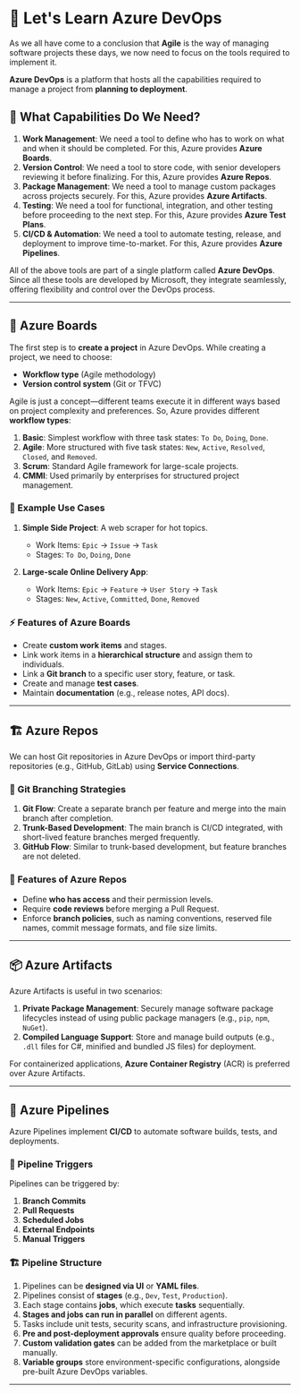 # 🚀 Let's Learn Azure DevOps

As we all have come to a conclusion that **Agile** is the way of managing software projects these days, we now need to focus on the tools required to implement it.

**Azure DevOps** is a platform that hosts all the capabilities required to manage a project from **planning to deployment**.

## 🔹 What Capabilities Do We Need?
1. **Work Management**: We need a tool to define who has to work on what and when it should be completed. For this, Azure provides **Azure Boards**.
2. **Version Control**: We need a tool to store code, with senior developers reviewing it before finalizing. For this, Azure provides **Azure Repos**.
3. **Package Management**: We need a tool to manage custom packages across projects securely. For this, Azure provides **Azure Artifacts**.
4. **Testing**: We need a tool for functional, integration, and other testing before proceeding to the next step. For this, Azure provides **Azure Test Plans**.
5. **CI/CD & Automation**: We need a tool to automate testing, release, and deployment to improve time-to-market. For this, Azure provides **Azure Pipelines**.

All of the above tools are part of a single platform called **Azure DevOps**. Since all these tools are developed by Microsoft, they integrate seamlessly, offering flexibility and control over the DevOps process.

---

## 📌 Azure Boards

The first step is to **create a project** in Azure DevOps. While creating a project, we need to choose:
- **Workflow type** (Agile methodology)
- **Version control system** (Git or TFVC)

Agile is just a concept—different teams execute it in different ways based on project complexity and preferences. So, Azure provides different **workflow types**:

1. **Basic**: Simplest workflow with three task states: `To Do`, `Doing`, `Done`.
2. **Agile**: More structured with five task states: `New`, `Active`, `Resolved`, `Closed`, and `Removed`.
3. **Scrum**: Standard Agile framework for large-scale projects.
4. **CMMI**: Used primarily by enterprises for structured project management.

### 🎯 Example Use Cases
1. **Simple Side Project**: A web scraper for hot topics.
   - Work Items: `Epic` → `Issue` → `Task`
   - Stages: `To Do`, `Doing`, `Done`

2. **Large-scale Online Delivery App**:
   - Work Items: `Epic` → `Feature` → `User Story` → `Task`
   - Stages: `New`, `Active`, `Committed`, `Done`, `Removed`

### ⚡ Features of Azure Boards
- Create **custom work items** and stages.
- Link work items in a **hierarchical structure** and assign them to individuals.
- Link a **Git branch** to a specific user story, feature, or task.
- Create and manage **test cases**.
- Maintain **documentation** (e.g., release notes, API docs).

---

## 🏗️ Azure Repos

We can host Git repositories in Azure DevOps or import third-party repositories (e.g., GitHub, GitLab) using **Service Connections**.

### 🔄 Git Branching Strategies
1. **Git Flow**: Create a separate branch per feature and merge into the main branch after completion.
2. **Trunk-Based Development**: The main branch is CI/CD integrated, with short-lived feature branches merged frequently.
3. **GitHub Flow**: Similar to trunk-based development, but feature branches are not deleted.

### 🔑 Features of Azure Repos
- Define **who has access** and their permission levels.
- Require **code reviews** before merging a Pull Request.
- Enforce **branch policies**, such as naming conventions, reserved file names, commit message formats, and file size limits.

---

## 📦 Azure Artifacts

Azure Artifacts is useful in two scenarios:
1. **Private Package Management**: Securely manage software package lifecycles instead of using public package managers (e.g., `pip`, `npm`, `NuGet`).
2. **Compiled Language Support**: Store and manage build outputs (e.g., `.dll` files for C#, minified and bundled JS files) for deployment.

For containerized applications, **Azure Container Registry** (ACR) is preferred over Azure Artifacts.

---

## 🔄 Azure Pipelines

Azure Pipelines implement **CI/CD** to automate software builds, tests, and deployments.

### 🎯 Pipeline Triggers
Pipelines can be triggered by:
1. **Branch Commits**
2. **Pull Requests**
3. **Scheduled Jobs**
4. **External Endpoints**
5. **Manual Triggers**

### 🏗️ Pipeline Structure
1. Pipelines can be **designed via UI** or **YAML files**.
2. Pipelines consist of **stages** (e.g., `Dev`, `Test`, `Production`).
3. Each stage contains **jobs**, which execute **tasks** sequentially.
4. **Stages and jobs can run in parallel** on different agents.
5. Tasks include unit tests, security scans, and infrastructure provisioning.
6. **Pre and post-deployment approvals** ensure quality before proceeding.
7. **Custom validation gates** can be added from the marketplace or built manually.
8. **Variable groups** store environment-specific configurations, alongside pre-built Azure DevOps variables.

---

